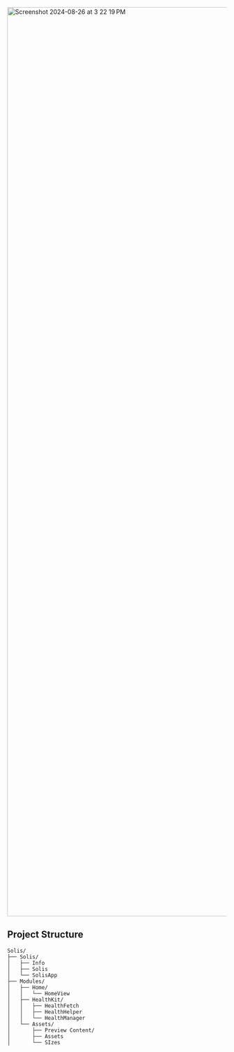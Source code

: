 <img width="2081" alt="Screenshot 2024-08-26 at 3 22 19 PM" src="https://github.com/user-attachments/assets/a8531fb2-c2e0-434f-9e6b-77e51f31987e">

## Project Structure

```
Solis/
├── Solis/
│   ├── Info
│   ├── Solis
│   └── SolisApp
├── Modules/
│   ├── Home/
│   │   └── HomeView
│   ├── HealthKit/
│   │   ├── HealthFetch
│   │   ├── HealthHelper
│   │   └── HealthManager
│   └── Assets/
│       ├── Preview Content/
│       ├── Assets
│       └── SIzes
```
